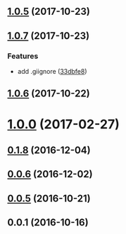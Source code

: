 <a name="1.0.5"></a>
## [1.0.5](https://github.com/mzkmzk/K-Logging/compare/v1.0.7...v1.0.5) (2017-10-23)



<a name="1.0.7"></a>
## [1.0.7](https://github.com/mzkmzk/K-Logging/compare/v1.0.6...v1.0.7) (2017-10-23)


### Features

* add .giignore ([33dbfe8](https://github.com/mzkmzk/K-Logging/commit/33dbfe8))



<a name="1.0.6"></a>
## [1.0.6](https://github.com/mzkmzk/K-Logging/compare/v1.0.0...v1.0.6) (2017-10-22)



<a name="1.0.0"></a>
# [1.0.0](https://github.com/mzkmzk/K-Logging/compare/v0.1.8...v1.0.0) (2017-02-27)



<a name="0.1.8"></a>
## [0.1.8](https://github.com/mzkmzk/K-Logging/compare/v0.0.6...v0.1.8) (2016-12-04)



<a name="0.0.6"></a>
## [0.0.6](https://github.com/mzkmzk/K-Logging/compare/v0.0.5...v0.0.6) (2016-12-02)



<a name="0.0.5"></a>
## [0.0.5](https://github.com/mzkmzk/K-Logging/compare/v0.0.1...v0.0.5) (2016-10-21)



<a name="0.0.1"></a>
## 0.0.1 (2016-10-16)



